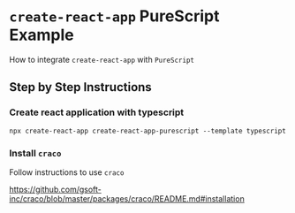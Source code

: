 # `create-react-app` PureScript Example

How to integrate `create-react-app` with `PureScript`

## Step by Step Instructions

### Create react application with typescript

```shell
npx create-react-app create-react-app-purescript --template typescript
```

### Install `craco`

Follow instructions to use `craco`

<https://github.com/gsoft-inc/craco/blob/master/packages/craco/README.md#installation>
